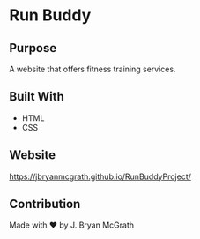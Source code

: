 # Run Buddy

## Purpose
A website that offers fitness training services.

## Built With
* HTML
* CSS

## Website
https://jbryanmcgrath.github.io/RunBuddyProject/

## Contribution
Made with ❤️ by J. Bryan McGrath
